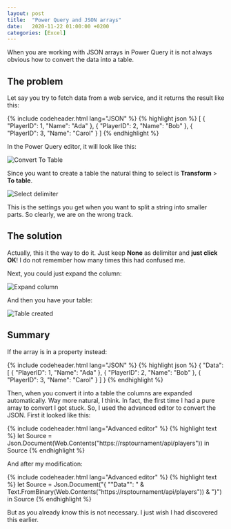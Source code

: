 ```yaml
---
layout: post
title:  "Power Query and JSON arrays"
date:   2020-11-22 01:00:00 +0200
categories: [Excel] 
---
```


When you are working with JSON arrays in Power Query it is not always obvious
how to convert the data into a table.

## The problem

Let say you try to fetch data from a web service, and it returns the result like
this:

{% include codeheader.html lang="JSON" %}
{% highlight json %}
[
  {
    "PlayerID": 1,
    "Name": "Ada"
  },
  {
    "PlayerID": 2,
    "Name": "Bob"
  },
  {
    "PlayerID": 3,
    "Name": "Carol"
  }
]
{% endhighlight %}

In the Power Query editor, it will look like this:

![Convert To Table]({{site.baseurl}}/assets/images/0034/problem-convert-to-table.png "Convert To Table")

Since you want to create a table the natural thing to select is **Transform** >
**To table**.

![Select delimiter]({{site.baseurl}}/assets/images/0034/problem-select-delimiter.png "Select delimiter")

This is the settings you get when you want to split a string into smaller parts.
So clearly, we are on the wrong track.

## The solution

Actually, this it the way to do it. Just keep **None** as delimiter and
**just click OK**! I do not remember how many times this had confused me.

Next, you could just expand the column:

![Expand column]({{site.baseurl}}/assets/images/0034/solution-expand-column.png "Expand column")

And then you have your table:

![Table created]({{site.baseurl}}/assets/images/0034/solution-table.png "Table created")

## Summary

If the array is in a property instead:

{% include codeheader.html lang="JSON" %}
{% highlight json %}
{
    "Data":
    [
        {
            "PlayerID": 1,
            "Name": "Ada"
        },
        {
            "PlayerID": 2,
            "Name": "Bob"
        },
        {
            "PlayerID": 3,
            "Name": "Carol"
        }
    ]
}
{% endhighlight %}

Then, when you convert it into a table the columns are expanded automatically.
Way more natural, I think. In fact, the first time I had a pure array to convert
I got stuck. So, I used the advanced editor to convert the JSON. First it looked
like this:

{% include codeheader.html lang="Advanced editor" %}
{% highlight text %}
let
    Source = Json.Document(Web.Contents("https://rsptournament/api/players"))
in
    Source
{% endhighlight %}

And after my modification:

{% include codeheader.html lang="Advanced editor" %}
{% highlight text %}
let
    Source = Json.Document("{ ""Data"": " & Text.FromBinary(Web.Contents("https://rsptournament/api/players")) & "}")
in
    Source
{% endhighlight %}

But as you already know this is not necessary. I just wish I had discovered this
earlier.
